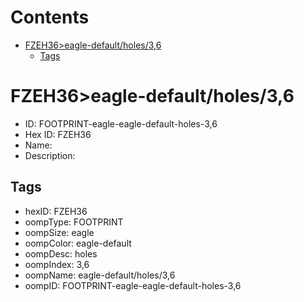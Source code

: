 



Contents
========

* [FZEH36>eagle-default/holes/3,6](#fzeh36eagle-defaultholes36)
	* [Tags](#tags)

# FZEH36>eagle-default/holes/3,6

- ID: FOOTPRINT-eagle-eagle-default-holes-3,6
- Hex ID: FZEH36
- Name: 
- Description: 

## Tags

- hexID: FZEH36
- oompType: FOOTPRINT
- oompSize: eagle
- oompColor: eagle-default
- oompDesc: holes
- oompIndex: 3,6
- oompName: eagle-default/holes/3,6
- oompID: FOOTPRINT-eagle-eagle-default-holes-3,6
